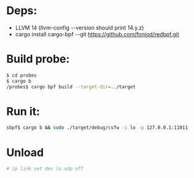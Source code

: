 # Deps:

* LLVM 14 (llvm-config --version should print 14.y.z)
* cargo install cargo-bpf --git https://github.com/foniod/redbpf.git

# Build probe:

```bash
$ cd probes
$ cargo b
/probes$ cargo bpf build --target-dir=../target

```

# Run it:

```bash
sbpf$ cargo b && sudo ./target/debug/csfw -i lo -p 127.0.0.1:11011
```

# Unload

```bash
# ip link set dev lo xdp off
```
